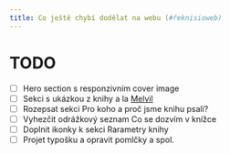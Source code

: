 ```yaml
---
title: Co ještě chybí dodělat na webu (#řeknisioweb)
---
```


# TODO 

* [ ] Hero section s responzivním cover image 
* [ ] Sekci s ukázkou z knihy a la [Melvil](https://www.melvil.cz/kniha-jak-na-site/#:~:text=t%C3%ADm%20v%C5%A1%C3%ADm%20pomohou%3F-,PROLISTUJTE%20SI,-St%C3%A1hnout)
* [ ] Rozepsat sekci Pro koho a proč jsme knihu psali?
* [ ] Vyhezčit odrážkový seznam Co se dozvím v knížce
* [ ] Doplnit ikonky k sekci Rarametry knihy
* [ ] Projet typošku a opravit pomlčky a spol.
